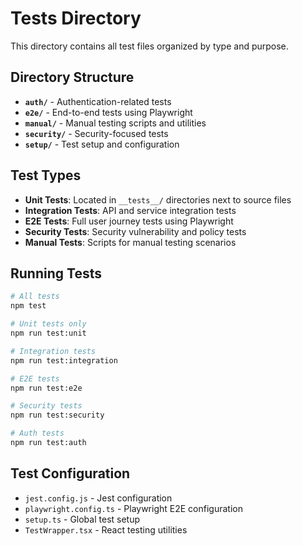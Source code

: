 # Tests Directory

This directory contains all test files organized by type and purpose.

## Directory Structure

- **`auth/`** - Authentication-related tests
- **`e2e/`** - End-to-end tests using Playwright
- **`manual/`** - Manual testing scripts and utilities
- **`security/`** - Security-focused tests
- **`setup/`** - Test setup and configuration

## Test Types

- **Unit Tests**: Located in `__tests__/` directories next to source files
- **Integration Tests**: API and service integration tests
- **E2E Tests**: Full user journey tests using Playwright
- **Security Tests**: Security vulnerability and policy tests
- **Manual Tests**: Scripts for manual testing scenarios

## Running Tests

```bash
# All tests
npm test

# Unit tests only
npm run test:unit

# Integration tests
npm run test:integration

# E2E tests
npm run test:e2e

# Security tests
npm run test:security

# Auth tests
npm run test:auth
```

## Test Configuration

- `jest.config.js` - Jest configuration
- `playwright.config.ts` - Playwright E2E configuration
- `setup.ts` - Global test setup
- `TestWrapper.tsx` - React testing utilities
